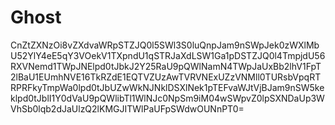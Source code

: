 # Ghost
CnZtZXNzOi8vZXdvaWRpSTZJQ0l5SWl3S0luQnpJam9nSWpJek0zWXlMbU52YlY4eE5qY3VOekV1TXpndU1qSTRJaXdLSW1Ga1pDSTZJQ0l4TmpjdU56RXVNemd1TWpJNElpd0tJbkJ2Y25RaU9pQWlNamN4TWpJaUxBb2lhV1FpT2lBaU1EUmhNVE16TkRZdE1EQTVZUzAwTVRVNExUZzVNMll0TURsbVpqRTRPRFkyTmpWa0lpd0tJbUZwWkNJNklDSXlNek1pTEFvaWJtVjBJam9nSW5keklpd0tJblI1Y0dVaU9pQWlibTl1WlNJc0NpSm9iM04wSWpvZ0lpSXNDaUp3WVhSb0lqb2dJaUlzQ2lKMGJITWlPaUFpSWdwOUNnPT0=
